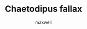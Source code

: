 ---
layout: post
author: maxwell
title: Chaetodipus fallax
description: 
tags: []
image: 
  feature: 
  credit: 
  creditlink: 
permalink: chaetodipus-fallax
---